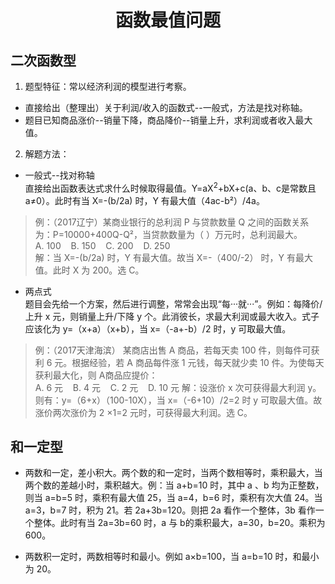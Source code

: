 <div align='center'><h1>函数最值问题</h1></div>

## 二次函数型
1. 题型特征：常以经济利润的模型进行考察。
 * 直接给出（整理出）关于利润/收入的函数式--一般式，方法是找对称轴。
 * 题目已知商品涨价--销量下降，商品降价--销量上升，求利润或者收入最大值。
2. 解题方法：
 * 一般式--找对称轴</br>
 直接给出函数表达式求什么时候取得最值。Y=aX<sup>2</sup>+bX+c(a、b、c是常数且a&ne;0）。此时有当 X=-(b/2a) 时，Y 有最大值（4ac-b&sup2;）/4a。
 >例：（2017辽宁）某商业银行的总利润 P 与贷款数量 Q 之间的函数关系为：P=10000+400Q-Q&sup2;，当贷款数量为（ ）万元时，总利润最大。<br>
 >A. 100&nbsp;&nbsp;&nbsp;&nbsp;B. 150&nbsp;&nbsp;&nbsp;&nbsp;C. 200&nbsp;&nbsp;&nbsp;&nbsp;D. 250</br>
 >解：当 X=-(b/2a) 时，Y 有最大值。故当 X=-（400/-2） 时，Y 有最大值。此时 X 为 200。选 C。


 * 两点式</br>
 题目会先给一个方案，然后进行调整，常常会出现“每···就···”。例如：每降价/上升 x 元，则销量上升/下降 y 个。此消彼长，求最大利润或最大收入。式子应该化为 y=（x+a）（x+b），当 x=（-a+-b）/2 时，y 可取最大值。
 >例：（2017天津海滨） 某商店出售 A 商品，若每天卖 100 件，则每件可获利 6 元。根据经验，若 A 商品每件涨 1 元钱，每天就少卖 10 件。为使每天获利最大化，则 A商品应提价：</br>
 >A. 6 元&nbsp;&nbsp;&nbsp;&nbsp;B. 4 元&nbsp;&nbsp;&nbsp;&nbsp;C. 2 元&nbsp;&nbsp;&nbsp;&nbsp;D. 10 元
 >解：设涨价 x 次可获得最大利润 y。则有：y=（6+x）（100-10X），当 x=（-6+10）/2=2 时 y 可取最大值。故涨价两次涨价为 2 &times;1=2 元时，可获得最大利润。选 C。


 ## 和一定型
 * 两数和一定，差小积大。两个数的和一定时，当两个数相等时，乘积最大，当两个数的差越小时，乘积越大。例：当 a+b=10 时，其中 a 、b 均为正整数，则当 a=b=5 时，乘积有最大值 25，当 a=4，b=6 时，乘积有次大值 24。当 a=3，b=7 时，积为 21。若 2a+3b=120。则把 2a 看作一个整体，3b 看作一个整体。此时有当 2a=3b=60 时，a 与 b的乘积最大，a=30，b=20。乘积为 600。

 * 两数积一定时，两数相等时和最小。例如 a&times;b=100，当 a=b=10 时，和最小为 20。
